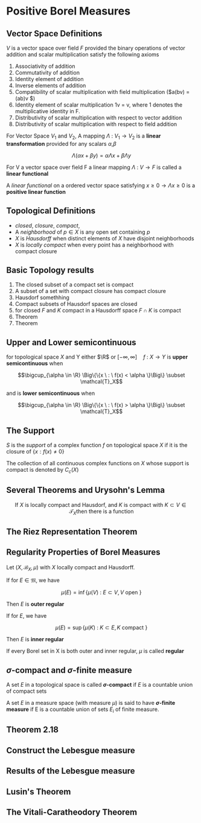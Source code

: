# Positive Borel Measures

## **Vector Space Definitions**

 $V$ is a vector space over field $F$ provided the binary operations of vector addition and scalar multiplication satisfy the following axioms

1. Associativity of addition
2. Commutativity of addition
3. Identity element of addition
4. Inverse elements of addition
5. Compatibility of scalar multiplication with field multiplication ($a(bv) = (ab)v $)
6. Identity element of scalar multiplication 1v = v, where 1 denotes the multiplicative identity in F.
7. Distributivity of scalar multiplication with respect to vector addition
8. Distributivity of scalar multiplication with respect to field addition

For Vector Space $V_1$ and $V_2$, A mapping $\Lambda \ : \ V_1 \to V_2$ is a **linear transformation** provided for any scalars $\alpha$,$\beta$

$$\Lambda(\alpha x+\beta y)=\alpha \Lambda x + \beta \Lambda y $$

For V a vector space over field F a linear mapping $\Lambda \ : \ V \to F$ is called a **linear functional**

A *linear functional* on a ordered vector space satisfying $x\geq 0 \rightarrow \Lambda x \geq 0$ is a **positive linear function**

## **Topological Definitions**

- *closed*, *closure*, *compact*,
- A *neighborhood* of $p \in X$ is any open set containing $p$
- $X$ is *Hausdorff* when distinct elements of $X$ have disjoint neighborhoods
- $X$ is *locally compact* when every point has a neighborhood with compact closure

## Basic Topology results

1. The closed subset of a compact set is compact
2. A subset of a set with compact closure has compact closure
3. Hausdorf somethhing
4. Compact subsets of Hausdorf spaces are closed
5. for closed $F$ and $K$ compact in a Hausdorff space $F \cap K$ is compact
6. Theorem
7. Theorem

## Upper and Lower semicontinuous

for topological space $X$ and Y either $\R$ or $[-\infty,\infty] \quad f \ : \ X \to Y$ is **upper semicontinuous** when

$$\bigcup_{\alpha \in \R} \Big\{\{x \ : \ f(x) < \alpha \}\Big\} \subset \mathcal{T}_X$$

and is **lower semicontinuous** when

$$\bigcup_{\alpha \in \R} \Big\{\{x \ : \ f(x) > \alpha \}\Big\} \subset \mathcal{T}_X$$

## The Support

$S$ is the *support* of a complex function $f$ on topological space $X$ if it is the closure of $\{x: f(x) \neq 0\}$

The collection of all continuous complex functions on $X$ whose support is compact is denoted by $C_c(X)$

## Several Theorems and Urysohn's Lemma

$$\text{If } X \text{ is locally compact and Hausdorf, and } K \text{ is compact with } K \subset V \in \mathcal{T}_X \text{then there is a function}$$

## The Riez Representation Theorem

## Regularity Properties of Borel Measures

Let $(X,\mathscr{B}_X,\mu)$ with $X$ locally compact and Hausdorff.  

If for $E \in \mathfrak{M}$, we have

$$\mu (E) = \inf \big\{ \mu(V) \ : \ E \subset V, V \text{ open } \big\}$$

Then $E$ is **outer regular**

If for $E$, we have

$$\mu (E) = \sup \big\{ \mu(K) \ : \ K \subset E, K \text{ compact } \big\}$$

Then $E$ is **inner regular**

If every Borel set in X is both outer and inner regular, $\mu$ is called **regular**

## $\sigma$-compact and $\sigma$-finite measure

A set $E$ in a topological space is called **$\sigma$-compact** if $E$ is a countable union of compact sets

A set $E$ in a measure space (with measure $\mu$) is said to have **$\sigma$-finite measure** if E is a countable union of sets $E_i$ of finite measure.

## Theorem 2.18

## Construct the Lebesgue measure

## Results of the Lebesgue measure

## Lusin's Theorem

## The Vitali-Caratheodory Theorem

